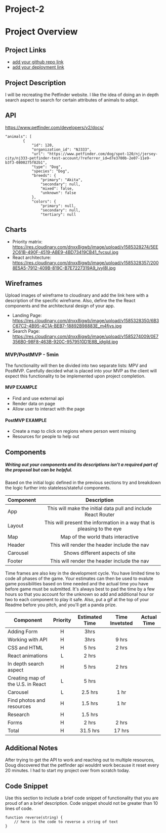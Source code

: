 # Project-2

# Project Overview

## Project Links

- [add your github repo link]()
- [add your deployment link]()

## Project Description

I will be recreating the Petfinder website. I like the idea of doing an in depth search aspect to search for certain attributes of animals to adopt. 

## API

https://www.petfinder.com/developers/v2/docs/


```
"animals": [
        {
            "id": 120,
            "organization_id": "NJ333",
            "url": "https://www.petfinder.com/dog/spot-120/nj/jersey-city/nj333-petfinder-test-account/?referrer_id=d7e3700b-2e07-11e9-b3f3-0800275f82b1",
            "type": "Dog",
            "species": "Dog",
            "breeds": {
                "primary": "Akita",
                "secondary": null,
                "mixed": false,
                "unknown": false
            },
            "colors": {
                "primary": null,
                "secondary": null,
                "tertiary": null

```

## Charts
- Priority matrix: https://res.cloudinary.com/dnxx8igwb/image/upload/v1585328274/5EE2C61B-490F-4519-ABE9-4BD73419CB41_fvcsul.jpg
- React architecture: https://res.cloudinary.com/dnxx8igwb/image/upload/v1585328357/2008E5A5-7912-409B-819C-B7E7227319A9_ivyl8l.jpg



## Wireframes

Upload images of wireframe to cloudinary and add the link here with a description of the specific wireframe. Also, define the the React components and the architectural design of your app.

- Landing Page: https://res.cloudinary.com/dnxx8igwb/image/upload/v1585328350/6B3C67C2-4B95-4C1A-BEB7-18892B98883E_m4fjvs.jpg
- Search Page: https://res.cloudinary.com/dnxx8igwb/image/upload/v1585274009/0E7356B0-98F8-463B-920C-9579510D1E8B_idgjld.jpg


### MVP/PostMVP - 5min

The functionality will then be divided into two separate lists: MPV and PostMVP.  Carefully decided what is placed into your MVP as the client will expect this functionality to be implemented upon project completion.  

#### MVP EXAMPLE
- Find and use external api 
- Render data on page 
- Allow user to interact with the page

#### PostMVP EXAMPLE

- Create a map to click on regions where person went missing
- Resources for people to help out

## Components
##### Writing out your components and its descriptions isn't a required part of the proposal but can be helpful.

Based on the initial logic defined in the previous sections try and breakdown the logic further into stateless/stateful components. 

| Component | Description | 
| --- | :---: |  
| App | This will make the initial data pull and include React Router| 
| Layout | This will present the information in a way that is pleasing to the eye |
| Map | Map of the world thats interactive |
| Header | This will render the header include the nav | 
| Carousel | Shows different aspects of site |
| Footer | This will render the header include the nav | 


Time frames are also key in the development cycle.  You have limited time to code all phases of the game.  Your estimates can then be used to evalute game possibilities based on time needed and the actual time you have before game must be submitted. It's always best to pad the time by a few hours so that you account for the unknown so add and additional hour or two to each component to play it safe. Also, put a gif at the top of your Readme before you pitch, and you'll get a panda prize.

| Component | Priority | Estimated Time | Time Invetsted | Actual Time |
| --- | :---: |  :---: | :---: | :---: |
| Adding Form | H | 3hrs |
| Working with API | H | 3hrs| 9 hrs | 
| CSS and HTML | H | 5 hrs | 2 hrs |
|React animations | L | 2 hrs |
| In depth search aspect | H | 5 hrs | 2 hrs|
| Creating map of the U.S. in React | L | 5 hrs | 
|Carousel| L| 2.5 hrs | 1 hr |
| Find photos and resources | H | 1.5 hrs | 1 hr |
| Research | H | 1.5 hrs | 
| Forms | H | 2 hrs | 2 hrs |
| Total | H | 31.5 hrs | 17 hrs |

## Additional Notes
 After trying to get the API to work and reaching out to multiple resources, Doug discovered that the petfinder api wouldnt work because it reset every 20 minutes. I had to start my project over from scratch today. 

## Code Snippet

Use this section to include a brief code snippet of functionality that you are proud of an a brief description.  Code snippet should not be greater than 10 lines of code. 

```
function reverse(string) {
	// here is the code to reverse a string of text
}
```

